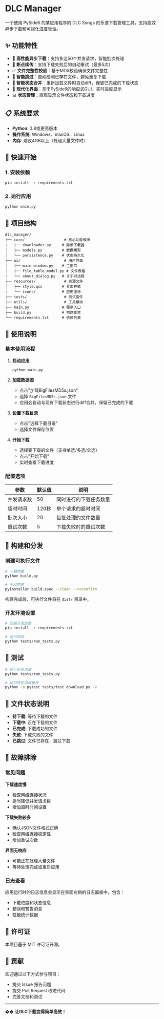 # DLC Manager

一个使用 PySide6 的某应用程序的 DLC Songs 的乐谱下载管理工具，支持高效异步下载和可视化进度管理。

## ✨ 功能特性

- 🚀 **高性能异步下载**：支持多达50个并发请求，智能批次处理
- 🔄 **断点续传**：支持下载失败后的自动重试（最多5次）
- ✅ **文件完整性校验**：基于MD5校验确保文件完整性
- 🎯 **智能跳过**：自动检测已存在文件，避免重复下载
- 🧠 **智能状态合并**：重新加载文件时自动diff，保留已完成的下载状态
- 🎨 **现代化界面**：基于PySide6的响应式GUI，实时进度显示
- 📊 **状态管理**：直观显示文件状态和下载进度

## 📋 系统要求

- **Python**: 3.8或更高版本
- **操作系统**: Windows、macOS、Linux
- **内存**: 建议4GB以上（处理大量文件时）

## 🚀 快速开始

### 1. 安装依赖
```bash
pip install -r requirements.txt
```

### 2. 运行应用
```bash
python main.py
```

## 📁 项目结构

```
dlc_manager/
├── core/                  # 核心功能模块
│   ├── downloader.py     # 异步下载器
│   ├── models.py         # 数据模型
│   └── persistence.py    # 状态持久化
├── ui/                    # 用户界面
│   ├── main_window.py    # 主窗口
│   ├── file_table_model.py # 文件表格
│   └── about_dialog.py   # 关于对话框
├── resources/             # 资源文件
│   ├── style.qss         # 界面样式
│   └── icons/            # 应用图标
├── tests/                 # 测试套件
├── utils/                 # 工具模块
├── main.py               # 程序入口
├── build.py              # 构建脚本
└── requirements.txt      # 依赖列表
```

## 📖 使用说明

### 基本使用流程

1. **启动应用**
   ```bash
   python main.py
   ```

2. **加载数据源**
   - 点击"加载BigFilesMD5s.json"
   - 选择 `BigFilesMD5s.json` 文件
   - 应用会自动与现有下载状态进行diff合并，保留已完成的下载

3. **设置下载目录**
   - 点击"选择下载目录"
   - 选择文件保存位置

4. **开始下载**
   - 选择要下载的文件（支持单选/多选/全选）
   - 点击"开始下载"
   - 实时查看下载进度

### 配置选项

| 参数 | 默认值 | 说明 |
|------|--------|------|
| 并发请求数 | 50 | 同时进行的下载任务数量 |
| 超时时间 | 120秒 | 单个请求的超时时间 |
| 批次大小 | 20 | 每批处理的文件数量 |
| 重试次数 | 5 | 下载失败时的重试次数 |

## 🔧 构建和分发

### 创建可执行文件
```bash
# 一键构建
python build.py

# 手动构建
pyinstaller build.spec --clean --noconfirm
```

构建完成后，可执行文件将在 `dist/` 目录中。

### 开发环境设置
```bash
# 安装开发依赖
pip install -r requirements.txt

# 运行测试
python tests/run_tests.py
```

## 🧪 测试

```bash
# 运行所有测试
python tests/run_tests.py

# 运行特定测试模块
python -m pytest tests/test_download.py -v
```

## 📝 文件状态说明

- **待下载**: 等待下载的文件
- **下载中**: 正在下载的文件  
- **已完成**: 下载成功的文件
- **失败**: 下载失败的文件
- **已跳过**: 文件已存在，跳过下载

## 🔧 故障排除

### 常见问题

**下载速度慢**
- 检查网络连接状况
- 适当降低并发请求数
- 增加超时时间设置

**下载失败较多**
- 确认JSON文件格式正确
- 检查网络连接稳定性
- 增加重试次数

**界面无响应**
- 可能正在处理大量文件
- 等待处理完成或重启应用

### 日志查看

应用运行时的日志信息会显示在界面右侧的日志面板中，包含：
- 下载进度和状态信息
- 错误和警告消息
- 性能统计数据

## 📄 许可证

本项目基于 MIT 许可证开源。

## 🤝 贡献

欢迎通过以下方式参与项目：
- 提交 Issue 报告问题
- 提交 Pull Request 改进代码
- 完善文档和测试

---

�� **让DLC下载变得简单高效！**